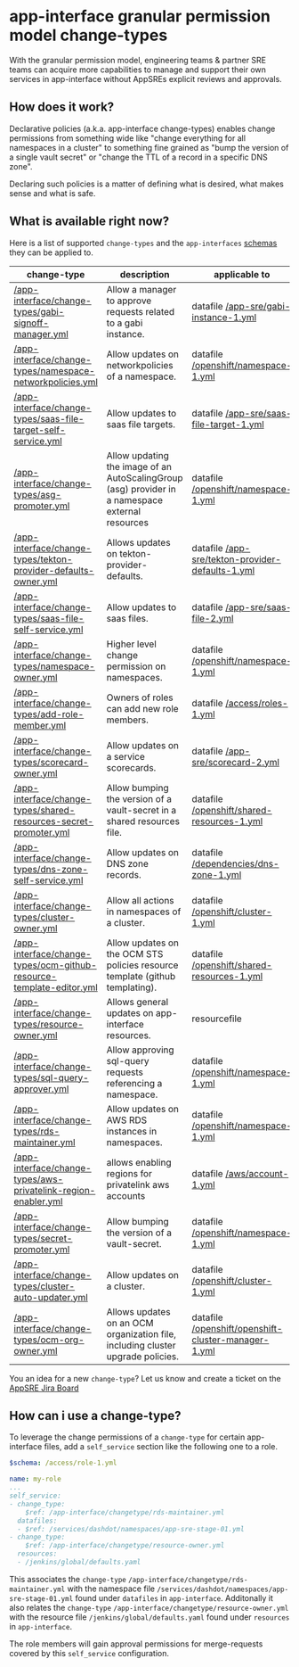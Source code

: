 # app-interface granular permission model change-types

With the granular permission model, engineering teams & partner SRE teams can acquire more capabilities to manage and support their own services in app-interface without AppSREs explicit reviews and approvals.

## How does it work?

Declarative policies (a.k.a. app-interface change-types) enables change permissions from something wide like "change everything for all namespaces in a cluster" to something fine grained as "bump the version of a single vault secret" or "change the TTL of a record in a specific DNS zone".

Declaring such policies is a matter of defining what is desired, what makes sense and what is safe.

## What is available right now?

Here is a list of supported `change-types` and the `app-interfaces` [schemas](https://github.com/app-sre/qontract-schemas) they can be applied to.

| **change-type** | **description** | **applicable to** |
|-----------------|-----------------|-------------------|
| [/app-interface/change-types/gabi-signoff-manager.yml](gabi-signoff-manager.yml) | Allow a manager to approve requests related to a gabi instance.<br/> | datafile [/app-sre/gabi-instance-1.yml](https://github.com/app-sre/qontract-schemas/tree/main/schemas//app-sre/gabi-instance-1.yml) |
| [/app-interface/change-types/namespace-networkpolicies.yml](namespace-networkpolicies.yml) | Allow updates on networkpolicies of a namespace.<br/> | datafile [/openshift/namespace-1.yml](https://github.com/app-sre/qontract-schemas/tree/main/schemas//openshift/namespace-1.yml) |
| [/app-interface/change-types/saas-file-target-self-service.yml](saas-file-target-self-service.yml) | Allow updates to saas file targets.<br/> | datafile [/app-sre/saas-file-target-1.yml](https://github.com/app-sre/qontract-schemas/tree/main/schemas//app-sre/saas-file-target-1.yml) |
| [/app-interface/change-types/asg-promoter.yml](asg-promoter.yml) | Allow updating the image of an AutoScalingGroup (asg) provider in a namespace external resources<br/> | datafile [/openshift/namespace-1.yml](https://github.com/app-sre/qontract-schemas/tree/main/schemas//openshift/namespace-1.yml) |
| [/app-interface/change-types/tekton-provider-defaults-owner.yml](tekton-provider-defaults-owner.yml) | Allows updates on tekton-provider-defaults.<br/> | datafile [/app-sre/tekton-provider-defaults-1.yml](https://github.com/app-sre/qontract-schemas/tree/main/schemas//app-sre/tekton-provider-defaults-1.yml) |
| [/app-interface/change-types/saas-file-self-service.yml](saas-file-self-service.yml) | Allow updates to saas files.<br/> | datafile [/app-sre/saas-file-2.yml](https://github.com/app-sre/qontract-schemas/tree/main/schemas//app-sre/saas-file-2.yml) |
| [/app-interface/change-types/namespace-owner.yml](namespace-owner.yml) | Higher level change permission on namespaces.<br/> | datafile [/openshift/namespace-1.yml](https://github.com/app-sre/qontract-schemas/tree/main/schemas//openshift/namespace-1.yml) |
| [/app-interface/change-types/add-role-member.yml](add-role-member.yml) | Owners of roles can add new role members.<br/> | datafile [/access/roles-1.yml](https://github.com/app-sre/qontract-schemas/tree/main/schemas//access/roles-1.yml) |
| [/app-interface/change-types/scorecard-owner.yml](scorecard-owner.yml) | Allow updates on a service scorecards.<br/> | datafile [/app-sre/scorecard-2.yml](https://github.com/app-sre/qontract-schemas/tree/main/schemas//app-sre/scorecard-2.yml) |
| [/app-interface/change-types/shared-resources-secret-promoter.yml](shared-resources-secret-promoter.yml) | Allow bumping the version of a vault-secret in a shared resources file.<br/> | datafile [/openshift/shared-resources-1.yml](https://github.com/app-sre/qontract-schemas/tree/main/schemas//openshift/shared-resources-1.yml) |
| [/app-interface/change-types/dns-zone-self-service.yml](dns-zone-self-service.yml) | Allow updates on DNS zone records.<br/> | datafile [/dependencies/dns-zone-1.yml](https://github.com/app-sre/qontract-schemas/tree/main/schemas//dependencies/dns-zone-1.yml) |
| [/app-interface/change-types/cluster-owner.yml](cluster-owner.yml) | Allow all actions in namespaces of a cluster.<br/> | datafile [/openshift/cluster-1.yml](https://github.com/app-sre/qontract-schemas/tree/main/schemas//openshift/cluster-1.yml) |
| [/app-interface/change-types/ocm-github-resource-template-editor.yml](ocm-github-resource-template-editor.yml) | Allow updates on the OCM STS policies resource template (github templating).<br/> | datafile [/openshift/shared-resources-1.yml](https://github.com/app-sre/qontract-schemas/tree/main/schemas//openshift/shared-resources-1.yml) |
| [/app-interface/change-types/resource-owner.yml](resource-owner.yml) | Allows general updates on app-interface resources.<br/> | resourcefile [](https://github.com/app-sre/qontract-schemas/tree/main/schemas/) |
| [/app-interface/change-types/sql-query-approver.yml](sql-query-approver.yml) | Allow approving sql-query requests referencing a namespace.<br/> | datafile [/openshift/namespace-1.yml](https://github.com/app-sre/qontract-schemas/tree/main/schemas//openshift/namespace-1.yml) |
| [/app-interface/change-types/rds-maintainer.yml](rds-maintainer.yml) | Allow updates on AWS RDS instances in namespaces.<br/> | datafile [/openshift/namespace-1.yml](https://github.com/app-sre/qontract-schemas/tree/main/schemas//openshift/namespace-1.yml) |
| [/app-interface/change-types/aws-privatelink-region-enabler.yml](aws-privatelink-region-enabler.yml) | allows enabling regions for privatelink aws accounts<br/> | datafile [/aws/account-1.yml](https://github.com/app-sre/qontract-schemas/tree/main/schemas//aws/account-1.yml) |
| [/app-interface/change-types/secret-promoter.yml](secret-promoter.yml) | Allow bumping the version of a vault-secret.<br/> | datafile [/openshift/namespace-1.yml](https://github.com/app-sre/qontract-schemas/tree/main/schemas//openshift/namespace-1.yml) |
| [/app-interface/change-types/cluster-auto-updater.yml](cluster-auto-updater.yml) | Allow updates on a cluster.<br/> | datafile [/openshift/cluster-1.yml](https://github.com/app-sre/qontract-schemas/tree/main/schemas//openshift/cluster-1.yml) |
| [/app-interface/change-types/ocm-org-owner.yml](ocm-org-owner.yml) | Allows updates on an OCM organization file, including cluster upgrade policies.<br/> | datafile [/openshift/openshift-cluster-manager-1.yml](https://github.com/app-sre/qontract-schemas/tree/main/schemas//openshift/openshift-cluster-manager-1.yml) |


You an idea for a new `change-type`? Let us know and create a ticket on the [AppSRE Jira Board](https://issues.redhat.com/projects/APPSRE)

## How can i use a change-type?

To leverage the change permissions of a `change-type` for certain app-interface files, add a `self_service` section like the following one to a role.

```yaml
$schema: /access/role-1.yml

name: my-role
...
self_service:
- change_type:
    $ref: /app-interface/changetype/rds-maintainer.yml
  datafiles:
  - $ref: /services/dashdot/namespaces/app-sre-stage-01.yml
- change_type:
    $ref: /app-interface/changetype/resource-owner.yml
  resources:
  - /jenkins/global/defaults.yaml
```

This associates the `change-type` `/app-interface/changetype/rds-maintainer.yml` with the namespace file `/services/dashdot/namespaces/app-sre-stage-01.yml` found under `datafiles` in `app-interface`.
Additonally it also relates the `change-type` `/app-interface/changetype/resource-owner.yml` with the resource file `/jenkins/global/defaults.yaml` found under `resources` in `app-interface`.

The role members will gain approval permissions for merge-requests covered by this `self_service` configuration.
